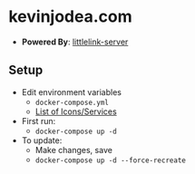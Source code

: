 # kevinjodea.com

- **Powered By**: [littlelink-server](https://github.com/techno-tim/littlelink-server)

## Setup

- Edit environment variables
  - `docker-compose.yml`
  - [List of Icons/Services](https://github.com/techno-tim/littlelink-server/tree/master/src/icons)
- First run:
  - `docker-compose up -d`
- To update:
  - Make changes, save
  - `docker-compose up -d --force-recreate`
